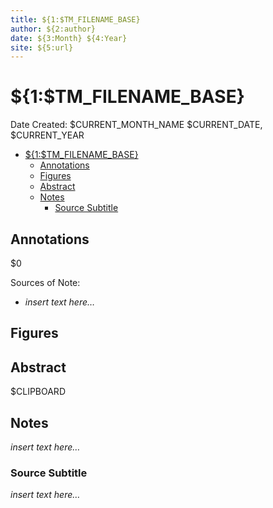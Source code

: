 ```yaml
---
title: ${1:$TM_FILENAME_BASE}
author: ${2:author}
date: ${3:Month} ${4:Year}
site: ${5:url}
---
```

<script type="text/javascript"
        src="https://cdnjs.cloudflare.com/ajax/libs/mathjax/2.7.0/MathJax.js?config=TeX-AMS_CHTML"></script>

<script type="text/x-mathjax-config">
MathJax.Hub.Config({
tex2jax: {
inlineMath: [['$','$'], ['\\(','\\)']],
displayMath: [['$$','$$'], ['\\[','\\]']],
processEscapes: true},
jax: ["input/TeX","input/MathML","input/AsciiMath","output/CommonHTML"],
extensions: ["tex2jax.js","mml2jax.js","asciimath2jax.js","MathMenu.js","MathZoom.js","AssistiveMML.js", "[Contrib]/a11y/accessibility-menu.js"],
TeX: {
extensions: ["AMSmath.js","AMSsymbols.js","noErrors.js","noUndefined.js"],
equationNumbers: {
autoNumber: "AMS"
}
}
});
</script>
<!-- %%%%%%%% Document Metadata %%%%%%%% -->
# ${1:$TM_FILENAME_BASE}

Date Created: $CURRENT_MONTH_NAME $CURRENT_DATE, $CURRENT_YEAR

- [${1:$TM_FILENAME_BASE}](#1tm_filename_base)
  - [Annotations](#annotations)
  - [Figures](#figures)
  - [Abstract](#abstract)
  - [Notes](#notes)
    - [Source Subtitle](#source-subtitle)
<!-- %%%%%%%%%%%%%%%%%%%%%%%%%%%%%% -->





<!-- START WRITING BELOW -->





<!-- %%%%%%%%%%%%%%%%%%%%%%%%%%%%%% -->
## Annotations
$0

Sources of Note:
- *insert text here$\dots$*

## Figures

## Abstract
$CLIPBOARD

## Notes
*insert text here$\dots$*

### Source Subtitle
*insert text here$\dots$*
<!-- %%%%%%%%%%%%%%%%%%%%%%%%%%%%%% -->





<!-- %%%%%%%% End Document %%%%%%%% -->
